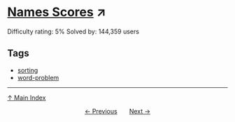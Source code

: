 # [Names Scores](https://projecteuler.net/problem=22) ↗️

Difficulty rating: 5%
Solved by: 144,359 users
## Tags

- [sorting](../tags/sorting.md)
- [word-problem](../tags/word-problem.md)



---

[↑ Main Index](../README.md)


<div align=center><a href='21.md'>← Previous</a> &nbsp;&nbsp; &nbsp;&nbsp;  <a href='23.md'>Next →</a></div>
